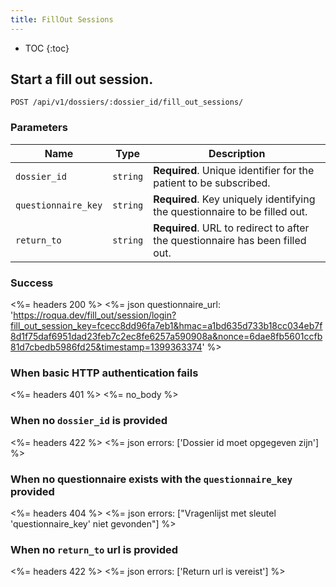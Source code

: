 ```yaml
---
title: FillOut Sessions
---
```


* TOC
{:toc}


## Start a fill out session.

    POST /api/v1/dossiers/:dossier_id/fill_out_sessions/


### Parameters

Name | Type | Description
-----|------|--------------
`dossier_id`        | `string`  | **Required**. Unique identifier for the patient to be subscribed.
`questionnaire_key` | `string`  | **Required**. Key uniquely identifying the questionnaire to be filled out.
`return_to`         | `string`  | **Required**. URL to redirect to after the questionnaire has been filled out.


### Success

<%= headers 200 %>
<%= json questionnaire_url: 'https://roqua.dev/fill_out/session/login?fill_out_session_key=fcecc8dd96fa7eb1&hmac=a1bd635d733b18cc034eb7f8d1f75daf6951dad23feb7c2ec8fe6257a590908a&nonce=6dae8fb5601ccfb81d7cbedb5986fd25&timestamp=1399363374' %>


### When basic HTTP authentication fails

<%= headers 401 %>
<%= no_body %>


### When no `dossier_id` is provided

<%= headers 422 %>
<%= json errors: ['Dossier id moet opgegeven zijn'] %>


### When no questionnaire exists with the `questionnaire_key` provided

<%= headers 404 %>
<%= json errors: ["Vragenlijst met sleutel 'questionnaire_key' niet gevonden"] %>


### When no `return_to` url is provided

<%= headers 422 %>
<%= json errors: ['Return url is vereist'] %>
